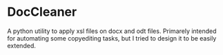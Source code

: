 DocCleaner
==========

A python utility to apply xsl files on docx and odt files. Primarely intended for automating some copyediting tasks, but I tried to design it to be easily extended.
